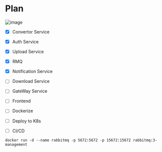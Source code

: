 # Plan
![image](https://github.com/user-attachments/assets/5b638908-cd8d-4314-b9a6-c312e182422d)

- [x] Convertor Service
- [x] Auth Service
- [x] Upload  Service
- [x] RMQ
- [x] Notification Service
- [ ] Download Service
- [ ] GateWay Service
- [ ] Frontend
- [ ] Dockerize
- [ ] Deploy to K8s
- [ ] CI/CD


```
docker run -d --name rabbitmq -p 5672:5672 -p 15672:15672 rabbitmq:3-management
```